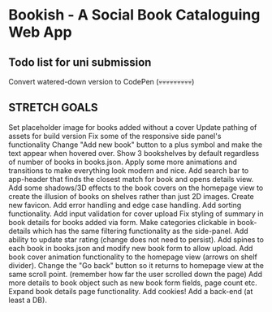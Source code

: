 # Bookish - A Social Book Cataloguing Web App

## Todo list for uni submission

Convert watered-down version to CodePen (💀💀💀💀💀💀💀💀💀)

## STRETCH GOALS

Set placeholder image for books added without a cover
Update pathing of assets for build version
Fix some of the responsive side panel's functionality
Change "Add new book" button to a plus symbol and make the text appear when hovered over.
Show 3 bookshelves by default regardless of number of books in books.json.
Apply some more animations and transitions to make everything look modern and nice.
Add search bar to app-header that finds the closest match for book and opens details view.
Add some shadows/3D effects to the book covers on the homepage view to create the illusion of books on shelves rather than just 2D images.
Create new favicon.
Add error handling and edge case handling.
Add sorting functionality.
Add input validation for cover upload
Fix styling of summary in book details for books added via form.
Make categories clickable in book-details which has the same filtering functionality as the side-panel.
Add ability to update star rating (change does not need to persist).
Add spines to each book in books.json and modify new book form to allow upload.
Add book cover animation functionality to the homepage view (arrows on shelf divider).
Change the "Go back" button so it returns to homepage view at the same scroll point. (remember how far the user scrolled down the page)
Add more details to book object such as new book form fields, page count etc.
Expand book details page functionality.
Add cookies!
Add a back-end (at least a DB).
